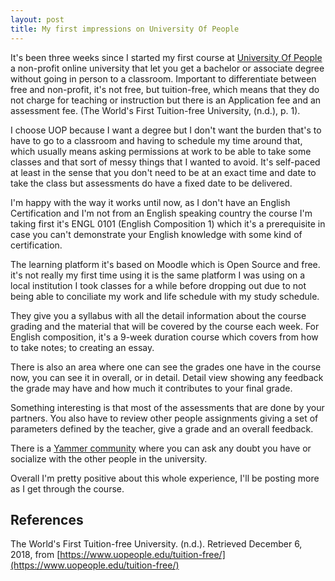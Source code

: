 ```yaml
---
layout: post
title: My first impressions on University Of People
---
```


It's been three weeks since I started my first course at [University Of People](https://www.uopeople.edu) a non-profit online university that let you get a bachelor or associate degree without going in person to a classroom. Important to differentiate between free and non-profit, it's not free, but tuition-free, which means that they do not charge for teaching or instruction but there is an Application fee and an assessment fee. (The World's First Tuition-free University, (n.d.), p. 1).

I choose UOP because I want a degree but I don't want the burden that's to have to go to a classroom and having to schedule my time around that, which usually means asking permissions at work to be able to take some classes and that sort of messy things that I wanted to avoid. It's self-paced at least in the sense that you don't need to be at an exact time and date to take the class but assessments do have a fixed date to be delivered.

I'm happy with the way it works until now, as I don't have an English Certification and I'm not from an English speaking country the course I'm taking first it's ENGL 0101 (English Composition 1) which it's a prerequisite in case you can't demonstrate your English knowledge with some kind of certification.

The learning platform it's based on Moodle which is Open Source and free. it's not really my first time using it is the same platform I was using on a local institution I took classes for a while before dropping out due to not being able to conciliate my work and life schedule with my study schedule.

They give you a syllabus with all the detail information about the course grading and the material that will be covered by the course each week. For English composition, it's a 9-week duration course which covers from how to take notes; to creating an essay.

There is also an area where one can see the grades one have in the course now, you can see it in overall, or in detail. Detail view showing any feedback the grade may have and how much it contributes to your final grade.

Something interesting is that most of the assessments that are done by your partners. You also have to review other people assignments giving a set of parameters defined by the teacher, give a grade and an overall feedback.

There is a [Yammer community](https://www.yammer.com/uopeoplewelcome) where you can ask any doubt you have or socialize with the other people in the university.

Overall I'm pretty positive about this whole experience, I'll be posting more as I get through the course.


## References

The World's First Tuition-free University. (n.d.). Retrieved December 6, 2018, from [https://www.uopeople.edu/tuition-free/](https://www.uopeople.edu/tuition-free/)

